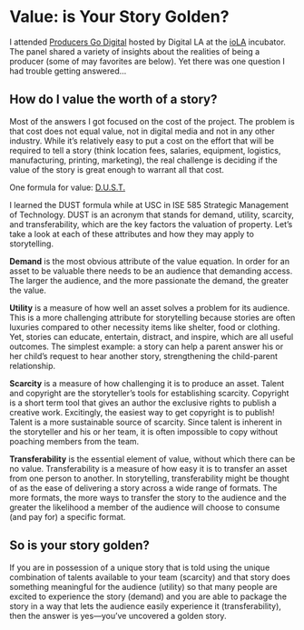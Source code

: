 Value: is Your Story Golden?
============================
I attended [Producers Go Digital](http://digitalla.net/producer.htm) hosted by Digital LA at the [ioLA](http://iola.la/) incubator. The panel shared a variety of insights about the realities of being a producer (some of may favorites are below). Yet there was one question I had trouble getting answered…

How do I value the worth of a story?
------------------------------------
Most of the answers I got focused on the cost of the project. The problem is that cost does not equal value, not in digital media and not in any other industry. While it’s relatively easy to put a cost on the effort that will be required to tell a story (think location fees, salaries, equipment, logistics, manufacturing, printing, marketing), the real challenge is deciding if the value of the story is great enough to warrant all that cost.

One formula for value: [D.U.S.T.][1]

I learned the DUST formula while at USC in ISE 585 Strategic Management of Technology. DUST is an acronym that stands for demand, utility, scarcity, and transferability, which are the key factors the valuation of property. Let’s take a look at each of these attributes and how they may apply to storytelling.

**Demand** is the most obvious attribute of the value equation. In order for an asset to be valuable there needs to be an audience that demanding access. The larger the audience, and the more passionate the demand, the greater the value.

**Utility** is a measure of how well an asset solves a problem for its audience. This is a more challenging attribute for storytelling because stories are often luxuries compared to other necessity items like shelter, food or clothing. Yet, stories can educate, entertain, distract, and inspire, which are all useful outcomes. The simplest example: a story can help a parent answer his or her child’s request to hear another story, strengthening the child-parent relationship.

**Scarcity** is a measure of how challenging it is to produce an asset. Talent and copyright are the storyteller’s tools for establishing scarcity. Copyright is a short term tool that gives an author the exclusive rights to publish a creative work. Excitingly, the easiest way to get copyright is to publish! Talent is a more sustainable source of scarcity. Since talent is inherent in the storyteller and his or her team, it is often impossible to copy without poaching members from the team.

**Transferability** is the essential element of value, without which there can be no value. Transferability is a measure of how easy it is to transfer an asset from one person to another. In storytelling, transferability might be thought of as the ease of delivering a story across a wide range of formats. The more formats, the more ways to transfer the story to the audience and the greater the likelihood a member of the audience will choose to consume (and pay for) a specific format.

So is your story golden?
------------------------
If you are in possession of a unique story that is told using the unique combination of talents available to your team (scarcity) and that story does something meaningful for the audience (utility) so that many people are excited to experience the story (demand) and you are able to package the story in a way that lets the audience easily experience it (transferability), then the answer is yes—you’ve uncovered a golden story.

[1]: http://books.google.com/books?id=UcLz8CDp-XUC&pg=PA348&lpg=PA348&dq=%22demand,+utility,+scarcity,+transferability%22&source=bl&ots=8aPlsny7SW&sig=VdUrJjuHzw_x5tPdwKrti0o_1XI&hl=en#v=onepage&q=%22demand%2C%20utility%2C%20scarcity%2C%20transferability%22&f=false "DUST is a common acronym in the real estate profession, for example see Bellairs, Herbert J. “Modern Real Estate Practice in Pennsylvania” (2002) Pg. 348."